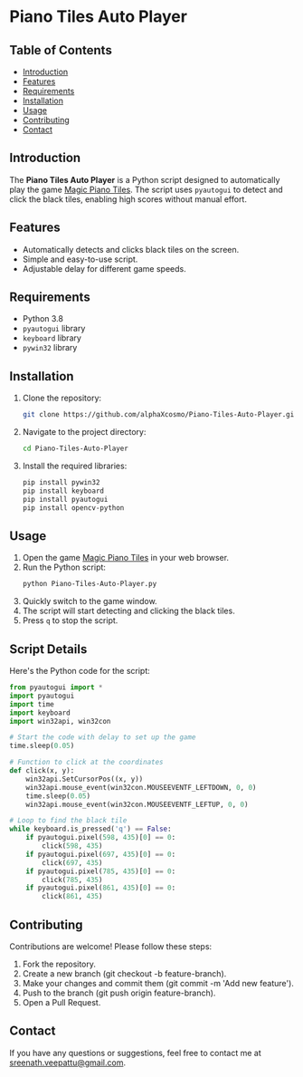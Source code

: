 # Piano Tiles Auto Player

## Table of Contents

- [Introduction](#introduction)
- [Features](#features)
- [Requirements](#requirements)
- [Installation](#installation)
- [Usage](#usage)
- [Contributing](#contributing)
- [Contact](#contact)

## Introduction

The **Piano Tiles Auto Player** is a Python script designed to automatically play the game [Magic Piano Tiles](https://www.agame.com/game/magic-piano-tiles). The script uses `pyautogui` to detect and click the black tiles, enabling high scores without manual effort.

## Features

- Automatically detects and clicks black tiles on the screen.
- Simple and easy-to-use script.
- Adjustable delay for different game speeds.

## Requirements

- Python 3.8
- `pyautogui` library
- `keyboard` library
- `pywin32` library

## Installation

1. Clone the repository:
    ```sh
    git clone https://github.com/alphaXcosmo/Piano-Tiles-Auto-Player.git
    ```

2. Navigate to the project directory:
    ```sh
    cd Piano-Tiles-Auto-Player
    ```

3. Install the required libraries:
    ```sh
    pip install pywin32
    pip install keyboard
    pip install pyautogui
    pip install opencv-python
    ```

## Usage

1. Open the game [Magic Piano Tiles](https://www.agame.com/game/magic-piano-tiles) in your web browser.
2. Run the Python script:
    ```sh
    python Piano-Tiles-Auto-Player.py
    ```
3. Quickly switch to the game window.
4. The script will start detecting and clicking the black tiles.
5. Press `q` to stop the script.

## Script Details

Here's the Python code for the script:

```python
from pyautogui import *
import pyautogui
import time
import keyboard
import win32api, win32con

# Start the code with delay to set up the game
time.sleep(0.05)

# Function to click at the coordinates
def click(x, y):
    win32api.SetCursorPos((x, y))
    win32api.mouse_event(win32con.MOUSEEVENTF_LEFTDOWN, 0, 0)
    time.sleep(0.05)
    win32api.mouse_event(win32con.MOUSEEVENTF_LEFTUP, 0, 0)

# Loop to find the black tile
while keyboard.is_pressed('q') == False:
    if pyautogui.pixel(598, 435)[0] == 0:
        click(598, 435)
    if pyautogui.pixel(697, 435)[0] == 0:
        click(697, 435)
    if pyautogui.pixel(785, 435)[0] == 0:
        click(785, 435)
    if pyautogui.pixel(861, 435)[0] == 0:
        click(861, 435)
```

## Contributing

Contributions are welcome! Please follow these steps:

1. Fork the repository.
2. Create a new branch (git checkout -b feature-branch).
3. Make your changes and commit them (git commit -m 'Add new feature').
4. Push to the branch (git push origin feature-branch).
5. Open a Pull Request.

## Contact

If you have any questions or suggestions, feel free to contact me at sreenath.veepattu@gmail.com.
